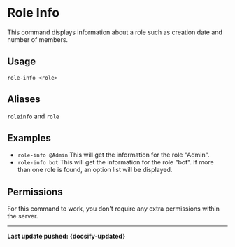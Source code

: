 # Role Info
This command displays information about a role such as creation date and number of members.
## Usage
`role-info <role>`

## Aliases
`roleinfo` and `role`

## Examples
- `role-info @Admin` This will get the information for the role "Admin".
- `role-info bot` This will get the information for the role "bot". If more than one role is found, an option list will be displayed. 

## Permissions
For this command to work, you don't require any extra permissions within the server.

----

**Last update pushed: {docsify-updated}**